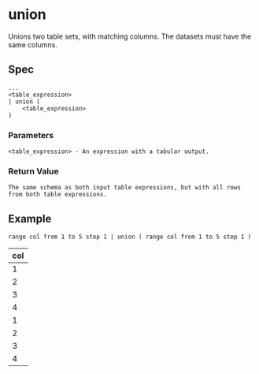 # union

Unions two table sets, with matching columns. The datasets must have the same columns.

## Spec
```
...
<table_expression>
| union (
    <table_expression>
)
```


### Parameters
```
<table_expression> - An expression with a tabular output.
```

### Return Value
```
The same schema as both input table expressions, but with all rows from both table expressions.
```

## Example
```kusto
range col from 1 to 5 step 1 | union ( range col from 1 to 5 step 1 )
```

| col |
|-----|
|  1  |
|  2  |
|  3  |
|  4  |
|  1  |
|  2  |
|  3  |
|  4  |